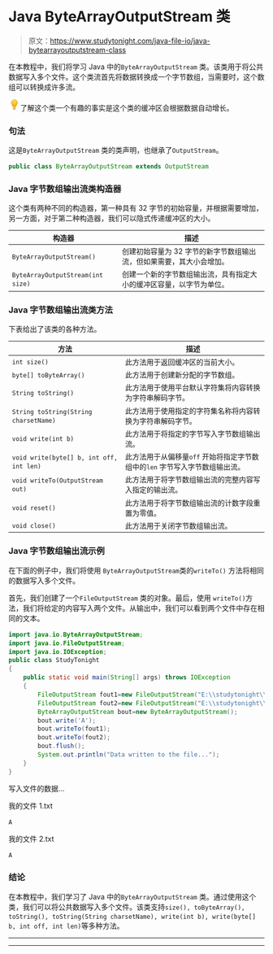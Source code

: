 # Java ByteArrayOutputStream 类

> 原文：<https://www.studytonight.com/java-file-io/java-bytearrayoutputstream-class>

在本教程中，我们将学习 Java 中的`ByteArrayOutputStream` 类。该类用于将公共数据写入多个文件。这个类流首先将数据转换成一个字节数组，当需要时，这个数组可以转换成许多流。

![enlightened](img/bcefbc0bebd753ed2a05f55c0b74d9f0.png "enlightened")了解这个类一个有趣的事实是这个类的缓冲区会根据数据自动增长。

### 句法

这是`ByteArrayOutputStream` 类的类声明，也继承了`OutputStream`。

```java
public class ByteArrayOutputStream extends OutputStream 
```

### Java 字节数组输出流类构造器

这个类有两种不同的构造器，第一种具有 32 字节的初始容量，并根据需要增加，另一方面，对于第二种构造器，我们可以隐式传递缓冲区的大小。

| 构造器 | 描述 |
| --- | --- |
| `ByteArrayOutputStream()` | 创建初始容量为 32 字节的新字节数组输出流，但如果需要，其大小会增加。 |
| `ByteArrayOutputStream(int size)` | 创建一个新的字节数组输出流，具有指定大小的缓冲区容量，以字节为单位。 |

### Java 字节数组输出流类方法

下表给出了该类的各种方法。

| 方法 | 描述 |
| --- | --- |
| `int size()` | 此方法用于返回缓冲区的当前大小。 |
| `byte[] toByteArray()` | 此方法用于创建新分配的字节数组。 |
| `String toString()` | 此方法用于使用平台默认字符集将内容转换为字符串解码字节。 |
| `String toString(String charsetName)` | 此方法用于使用指定的字符集名称将内容转换为字符串解码字节。 |
| `void write(int b)` | 此方法用于将指定的字节写入字节数组输出流。 |
| `void write(byte[] b, int off, int len)` | 此方法用于从偏移量`off` 开始将指定字节数组中的`len` 字节写入字节数组输出流。 |
| `void writeTo(OutputStream out)` | 此方法用于将字节数组输出流的完整内容写入指定的输出流。 |
| `void reset()` | 此方法用于将字节数组输出流的计数字段重置为零值。 |
| `void close()` | 此方法用于关闭字节数组输出流。 |

### Java 字节数组输出流示例

在下面的例子中，我们将使用 `ByteArrayOutputStream`类的`writeTo()` 方法将相同的数据写入多个文件。

首先，我们创建了一个`FileOutputStream` 类的对象。最后，使用 `writeTo()`方法，我们将给定的内容写入两个文件。从输出中，我们可以看到两个文件中存在相同的文本。

```java
import java.io.ByteArrayOutputStream;
import java.io.FileOutputStream;
import java.io.IOException;
public class StudyTonight 
{
	public static void main(String[] args) throws IOException 
	{  
		FileOutputStream fout1=new FileOutputStream("E:\\studytonight\\myfile1.txt");    
		FileOutputStream fout2=new FileOutputStream("E:\\studytonight\\myfile2.txt");    
		ByteArrayOutputStream bout=new ByteArrayOutputStream();    
		bout.write('A');    
		bout.writeTo(fout1);    
		bout.writeTo(fout2);    
		bout.flush();       
		System.out.println("Data written to the file...");    
	}    
} 
```

写入文件的数据...

我的文件 1.txt

```java
A
```

我的文件 2.txt

```java
A
```

### 结论

在本教程中，我们学习了 Java 中的`ByteArrayOutputStream` 类。通过使用这个类，我们可以将公共数据写入多个文件。该类支持`size(), toByteArray(), toString(), toString(String charsetName), write(int b), write(byte[] b, int off, int len)`等多种方法。

* * *

* * *